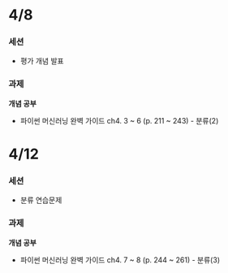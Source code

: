 # 4/8
### 세션
- 평가 개념 발표
  
### 과제
**개념 공부**
- 파이썬 머신러닝 완벽 가이드 ch4. 3 ~ 6 (p. 211 ~ 243) - 분류(2)

# 4/12
### 세션
- 분류 연습문제

### 과제
**개념 공부**
- 파이썬 머신러닝 완벽 가이드 ch4. 7 ~ 8 (p. 244 ~ 261) - 분류(3)
